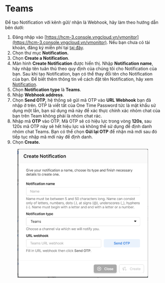 # Teams

Để tạo Notification với kênh gửi/ nhận là Webhook, hãy làm theo hướng dẫn bên dưới:

1. Đăng nhập vào [https://hcm-3.console.vngcloud.vn/vmonitor](https://hcm-3.console.vngcloud.vn/vmonitor). Nếu bạn chưa có tài khoản, đăng ký miễn phí tại [tại đây](https://register.vngcloud.vn/signup).
2. Chọn thư mục **Notification.**
3. Chọn **Create a Notification**.
4. Màn hình **Create Notification** được hiển thị. Nhập **Notification name**, hãy nhập tên tuân thủ theo quy định của chúng tôi cho Notification của bạn. Sau khi tạo Notification, bạn có thể thay đổi tên cho Notification của bạn. Để biết thêm thông tin về cách đặt tên Notification, hãy xem [Notification](../).
5. Chọn **Notification type** là **Teams**.
6. Nhập **Webhook address**.
7. Chọn **Send OTP,** hệ thống sẽ gửi mã OTP vào **URL Webhook** bạn đã nhập ở trên. OTP là viết tắt của One Time Password tức là mật khẩu sử dụng một lần, bạn sử dụng mã này để xác thực chính xác nhóm chat của bạn trên Team  không phải là nhóm chat rác.
8. Nhập mã **OTP** vào OTP. Mã OTP sẽ có hiệu lực trong vòng **120s**, sau 120s mã OTP này sẽ hết hiệu lực và không thể sử dụng để định danh nhóm chat Teams. Bạn có thể chọn **Gửi lại OTP** để nhận mã mới sau đó tiếp tục nhập mã mới này để định danh.
9. Chọn **Create.**&#x20;

<figure><img src="../../../../.gitbook/assets/image (4) (1) (1) (1) (1) (1) (1) (1) (1) (1) (1) (1) (1) (1) (1) (1).png" alt="" width="563"><figcaption></figcaption></figure>
